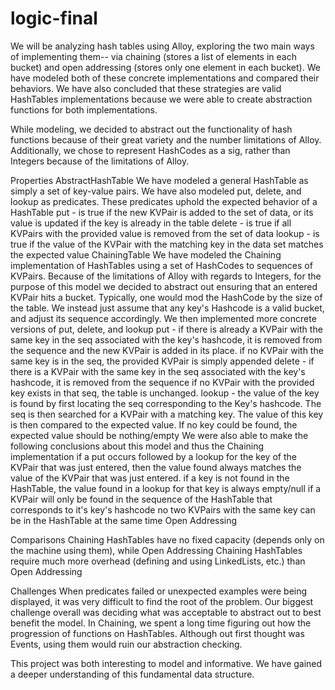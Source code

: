 # logic-final

We will be analyzing hash tables using Alloy, exploring the two main ways of implementing them-- via chaining (stores a list of elements in each bucket) and open addressing (stores only one element in each bucket). We have modeled both of these concrete implementations and compared their behaviors. We have also concluded that these strategies are valid HashTables implementations because we were able to create abstraction functions for both implementations. 

While modeling, we decided to abstract out the functionality of hash functions because of their great variety and the number limitations of Alloy.
Additionally, we chose to represent HashCodes as a sig, rather than Integers because of the limitations of Alloy.

Properties
AbstractHashTable
	We have modeled a general HashTable as simply a set of key-value pairs. We have also modeled put, delete, and lookup as predicates.
	These predicates uphold the expected behavior of a HashTable
		put - is true if the new KVPair is added to the set of data, or its value is updated if the key is already in the table
		delete - is true if all KVPairs with the provided value is removed from the set of data
		lookup - is true if the value of the KVPair with the matching key in the data set matches the expected value
ChainingTable
	We have modeled the Chaining implementation of HashTables using a set of HashCodes to sequences of KVPairs.
	Because of the limitations of Alloy with regards to Integers, for the purpose of this model we decided to abstract out ensuring that an entered KVPair hits a bucket. Typically, one would mod the HashCode by the size of the table. We instead just assume that any key's Hashcode is a valid bucket, and adjust its sequence accordingly.
	We then implemented more concrete versions of put, delete, and lookup
		put - if there is already a KVPair with the same key in the seq associated with the key's hashcode, it is removed from the sequence and the new KVPair is added in its place.
			if no KVPair with the same key is in the seq, the provided KVPair is simply appended
		delete - if there is a KVPair with the same key in the seq associated with the key's hashcode, it is removed from the sequence
			if no KVPair with the provided key exists in that seq, the table is unchanged.
		lookup - the value of the key is found by first locating the seq corresponding to the Key's hashcode. The seq is then searched for a KVPair with a matching key. The value of this key is then compared to the expected value. If no key could be found, the expected value should be nothing/empty
	We were also able to make the following conclusions about this model and thus the Chaining implementation
		if a put occurs followed by a lookup for the key of the KVPair that was just entered, then the value found always matches the value of the KVPair that was just entered.
		if a key is not found in the HashTable, the value found in a lookup for that key is always empty/null
		if a KVPair will only be found in the sequence of the HashTable that corresponds to it's key's hashcode
		no two KVPairs with the same key can be in the HashTable at the same time
Open Addressing

Comparisons
	Chaining HashTables have no fixed capacity (depends only on the machine using them), while Open Addressing 
	Chaining HashTables require much more overhead (defining and using LinkedLists, etc.) than Open Addressing

Challenges
	When predicates failed or unexpected examples were being displayed, it was very difficult to find the root of the problem.
	Our biggest challenge overall was deciding what was acceptable to abstract out to best benefit the model.
	In Chaining, we spent a long time figuring out how the progression of functions on HashTables. Although out first thought was Events, using them would ruin our abstraction checking.
	

This project was both interesting to model and informative. We have gained a deeper understanding of this fundamental data structure.